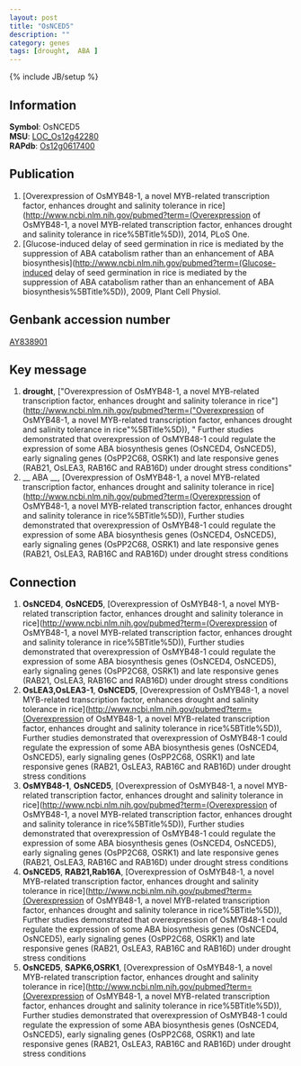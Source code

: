 ```yaml
---
layout: post
title: "OsNCED5"
description: ""
category: genes
tags: [drought,  ABA ]
---
```

{% include JB/setup %}

## Information
__Symbol__: OsNCED5  
__MSU__: [LOC_Os12g42280](http://rice.plantbiology.msu.edu/cgi-bin/ORF_infopage.cgi?orf=LOC_Os12g42280)  
__RAPdb__: [Os12g0617400](http://rapdb.dna.affrc.go.jp/viewer/gbrowse_details/irgsp1?name=Os12g0617400)  

## Publication
1. [Overexpression of OsMYB48-1, a novel MYB-related transcription factor, enhances drought and salinity tolerance in rice](http://www.ncbi.nlm.nih.gov/pubmed?term=(Overexpression of OsMYB48-1, a novel MYB-related transcription factor, enhances drought and salinity tolerance in rice%5BTitle%5D)), 2014, PLoS One.
2. [Glucose-induced delay of seed germination in rice is mediated by the suppression of ABA catabolism rather than an enhancement of ABA biosynthesis](http://www.ncbi.nlm.nih.gov/pubmed?term=(Glucose-induced delay of seed germination in rice is mediated by the suppression of ABA catabolism rather than an enhancement of ABA biosynthesis%5BTitle%5D)), 2009, Plant Cell Physiol.

## Genbank accession number
[AY838901](http://www.ncbi.nlm.nih.gov/nuccore/AY838901)

## Key message
1. __drought__, ["Overexpression of OsMYB48-1, a novel MYB-related transcription factor, enhances drought and salinity tolerance in rice"](http://www.ncbi.nlm.nih.gov/pubmed?term=("Overexpression of OsMYB48-1, a novel MYB-related transcription factor, enhances drought and salinity tolerance in rice"%5BTitle%5D)), " Further studies demonstrated that overexpression of OsMYB48-1 could regulate the expression of some ABA biosynthesis genes (OsNCED4, OsNCED5), early signaling genes (OsPP2C68, OSRK1) and late responsive genes (RAB21, OsLEA3, RAB16C and RAB16D) under drought stress conditions"
2. __ ABA __, [Overexpression of OsMYB48-1, a novel MYB-related transcription factor, enhances drought and salinity tolerance in rice](http://www.ncbi.nlm.nih.gov/pubmed?term=(Overexpression of OsMYB48-1, a novel MYB-related transcription factor, enhances drought and salinity tolerance in rice%5BTitle%5D)),  Further studies demonstrated that overexpression of OsMYB48-1 could regulate the expression of some ABA biosynthesis genes (OsNCED4, OsNCED5), early signaling genes (OsPP2C68, OSRK1) and late responsive genes (RAB21, OsLEA3, RAB16C and RAB16D) under drought stress conditions

## Connection
1. __OsNCED4__, __OsNCED5__, [Overexpression of OsMYB48-1, a novel MYB-related transcription factor, enhances drought and salinity tolerance in rice](http://www.ncbi.nlm.nih.gov/pubmed?term=(Overexpression of OsMYB48-1, a novel MYB-related transcription factor, enhances drought and salinity tolerance in rice%5BTitle%5D)),  Further studies demonstrated that overexpression of OsMYB48-1 could regulate the expression of some ABA biosynthesis genes (OsNCED4, OsNCED5), early signaling genes (OsPP2C68, OSRK1) and late responsive genes (RAB21, OsLEA3, RAB16C and RAB16D) under drought stress conditions
2. __OsLEA3,OsLEA3-1__, __OsNCED5__, [Overexpression of OsMYB48-1, a novel MYB-related transcription factor, enhances drought and salinity tolerance in rice](http://www.ncbi.nlm.nih.gov/pubmed?term=(Overexpression of OsMYB48-1, a novel MYB-related transcription factor, enhances drought and salinity tolerance in rice%5BTitle%5D)),  Further studies demonstrated that overexpression of OsMYB48-1 could regulate the expression of some ABA biosynthesis genes (OsNCED4, OsNCED5), early signaling genes (OsPP2C68, OSRK1) and late responsive genes (RAB21, OsLEA3, RAB16C and RAB16D) under drought stress conditions
3. __OsMYB48-1__, __OsNCED5__, [Overexpression of OsMYB48-1, a novel MYB-related transcription factor, enhances drought and salinity tolerance in rice](http://www.ncbi.nlm.nih.gov/pubmed?term=(Overexpression of OsMYB48-1, a novel MYB-related transcription factor, enhances drought and salinity tolerance in rice%5BTitle%5D)),  Further studies demonstrated that overexpression of OsMYB48-1 could regulate the expression of some ABA biosynthesis genes (OsNCED4, OsNCED5), early signaling genes (OsPP2C68, OSRK1) and late responsive genes (RAB21, OsLEA3, RAB16C and RAB16D) under drought stress conditions
4. __OsNCED5__, __RAB21,Rab16A__, [Overexpression of OsMYB48-1, a novel MYB-related transcription factor, enhances drought and salinity tolerance in rice](http://www.ncbi.nlm.nih.gov/pubmed?term=(Overexpression of OsMYB48-1, a novel MYB-related transcription factor, enhances drought and salinity tolerance in rice%5BTitle%5D)),  Further studies demonstrated that overexpression of OsMYB48-1 could regulate the expression of some ABA biosynthesis genes (OsNCED4, OsNCED5), early signaling genes (OsPP2C68, OSRK1) and late responsive genes (RAB21, OsLEA3, RAB16C and RAB16D) under drought stress conditions
5. __OsNCED5__, __SAPK6,OSRK1__, [Overexpression of OsMYB48-1, a novel MYB-related transcription factor, enhances drought and salinity tolerance in rice](http://www.ncbi.nlm.nih.gov/pubmed?term=(Overexpression of OsMYB48-1, a novel MYB-related transcription factor, enhances drought and salinity tolerance in rice%5BTitle%5D)),  Further studies demonstrated that overexpression of OsMYB48-1 could regulate the expression of some ABA biosynthesis genes (OsNCED4, OsNCED5), early signaling genes (OsPP2C68, OSRK1) and late responsive genes (RAB21, OsLEA3, RAB16C and RAB16D) under drought stress conditions


